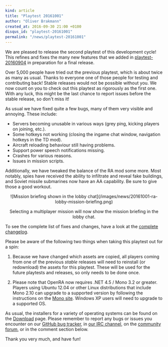 ```yaml
---
kind: article
title: "Playtest 20161001"
author: "Oliver Brakmann"
created_at: 2016-09-30 21:00 +0100
disqus_id: "playtest-20161001"
permalink: "/news/playtest-20161001"
---
```


We are pleased to release the second playtest of this development cycle! This refines and fixes the many new features that we added in [playtest-20160904](/news/playtest-20160904/) in preparation for a final release.

Over 5,000 people have tried out the previous playtest, which is about twice as many as usual. Thanks to everyone one of those people for testing and contributing back! Stable releases would not be possible without you. We now count on you to check out this playtest as rigorously as the first one. With any luck, this might be the last chance to report issues before the stable release, so don't miss it!

As usual we have fixed quite a few bugs, many of them very visible and annoying. These include:

* Servers becoming unusable in various ways (grey ping, kicking players on joining, etc.).
* Some hotkeys not working (closing the ingame chat window, navigation hotkeys in the TD mod).
* Aircraft reloading behaviour still having problems.
* Support power speech notifications missing.
* Crashes for various reasons.
* Issues in mission scripts.

Additionally, we have tweaked the balance of the RA mod some more. Most notably, spies have received the ability to infiltrate and reveal fake buildings, and Soviet missile submarines now have an AA capability. Be sure to give those a good workout.

<div style="text-align:center" markdown="1">
![Mission briefing shown in the lobby chat](/images/news/20161001-ra-lobby-mission-briefing.png)

Selecting a multiplayer mission will now show the mission briefing in the lobby chat.
</div>

To see the complete list of fixes and changes, have a look at the [complete changelog](https://github.com/OpenRA/OpenRA/wiki/Changelog/a102a48028e95521b5bdc313865e02985ba2a108).

Please be aware of the following two things when taking this playtest out for a spin:

1. Because we have changed which assets are copied, all players coming from one of the previous *stable* releases will need to reinstall (or redownload) the assets for this playtest. These will be used for the future playtests and releases, so only needs to be done once.

2. Please note that OpenRA now requires .NET 4.5 / Mono 3.2 or greater. Players using Ubuntu 12.04 or other Linux distributions that include Mono 2.10 can upgrade to a supported version by following the instructions on the [Mono site](http://www.mono-project.com/docs/getting-started/install/linux/#debian-ubuntu-and-derivatives). Windows XP users will need to upgrade to a supported OS.

As usual, the installers for a variety of operating systems can be found on the [Download](/download) page. Please remember to report any bugs or issues you encounter on our [GitHub bug tracker](http://bugs.openra.net), in [our IRC channel](http://webchat.freenode.net/?channels=openra), on the [community forum](http://www.sleipnirstuff.com/forum/viewforum.php?f=80), or in the comment section below.

Thank you very much, and have fun!

